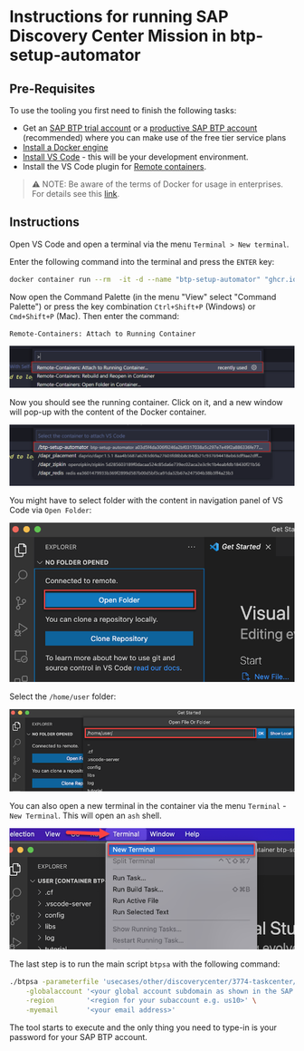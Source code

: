 # Instructions for running SAP Discovery Center Mission in btp-setup-automator

## Pre-Requisites

To use the tooling you first need to finish the following tasks:

- Get an [SAP BTP trial account](https://cockpit.hanatrial.ondemand.com/trial/#/home/trial) or a [productive SAP BTP account](https://account.hana.ondemand.com/#/home/welcome) (recommended) where you can make use of the free tier service plans
- [Install a Docker engine](https://docs.docker.com/desktop/)
- [Install VS Code](https://code.visualstudio.com/download) - this will be your development environment.
- Install the VS Code plugin for [Remote containers](https://marketplace.visualstudio.com/items?itemName=ms-vscode-remote.remote-containers).

> ⚠ NOTE: Be aware of the terms of Docker for usage in enterprises. For details see this [link](https://www.docker.com/blog/updating-product-subscriptions/).

## Instructions

Open VS Code and open a terminal via the menu `Terminal > New terminal`. 

Enter the following command into the terminal and press the `ENTER` key:

```bash
docker container run --rm  -it -d --name "btp-setup-automator" "ghcr.io/sap-samples/btp-setup-automator:main"
```

Now open the Command Palette (in the menu "View" select "Command Palette") or press the key combination `Ctrl+Shift+P` (Windows) or `Cmd+Shift+P` (Mac). Then enter the command:

```text
Remote-Containers: Attach to Running Container
```

![command in VS Code to attach it to a running container](../../../../docs/pics/quick-guide-step00.png)

Now you should see the running container. Click on it, and a new window will pop-up with the content of the Docker container.

![select running container in VS Code](../../../../docs/pics/quick-guide-step01.png)

You might have to select folder with the content in navigation panel of VS Code via `Open Folder`:

![open folder](../../../../docs/pics/quick-guide-step02.png)

Select the `/home/user` folder:

![select folder](../../../../docs/pics/quick-guide-step03.png)

You can also open a new terminal in the container via the menu `Terminal` - `New Terminal`. This will open an `ash` shell.

![open new terminal](../../../../docs/pics/quick-guide-step04.png)

The last step is to run the main script `btpsa` with the following command:

```bash
./btpsa -parameterfile 'usecases/other/discoverycenter/3774-taskcenter/parameters.json' \
    -globalaccount '<your global account subdomain as shown in the SAP BTP cockpit>'  \
    -region        '<region for your subaccount e.g. us10>' \
    -myemail       '<your email address>'
```

The tool starts to execute and the only thing you need to type-in is your password for your SAP BTP account.

